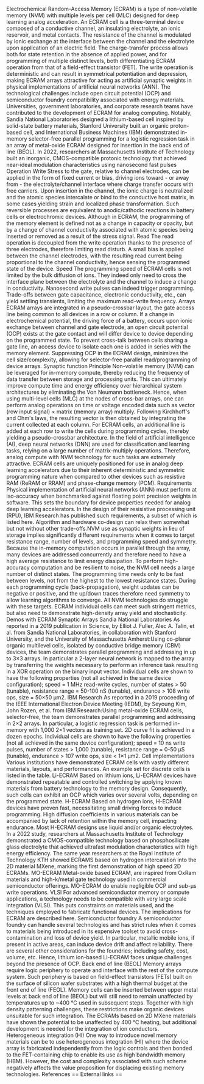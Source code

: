 Electrochemical Random-Access Memory (ECRAM) is a type of non-volatile
memory (NVM) with multiple levels per cell (MLC) designed for deep
learning analog acceleration. An ECRAM cell is a three-terminal device
composed of a conductive channel, an insulating electrolyte, an ionic
reservoir, and metal contacts. The resistance of the channel is
modulated by ionic exchange at the interface between the channel and the
electrolyte upon application of an electric field. The charge-transfer
process allows both for state retention in the absence of applied power,
and for programming of multiple distinct levels, both differentiating
ECRAM operation from that of a field-effect transistor (FET). The write
operation is deterministic and can result in symmetrical potentiation
and depression, making ECRAM arrays attractive for acting as artificial
synaptic weights in physical implementations of artificial neural
networks (ANN). The technological challenges include open circuit
potential (OCP) and semiconductor foundry compatibility associated with
energy materials. Universities, government laboratories, and corporate
research teams have contributed to the development of ECRAM for analog
computing. Notably, Sandia National Laboratories designed a
lithium-based cell inspired by solid-state battery materials, Stanford
University built an organic proton-based cell, and International
Business Machines (IBM) demonstrated in-memory selector-free parallel
programming for a logistic regression task in an array of metal-oxide
ECRAM designed for insertion in the back end of line (BEOL). In 2022,
researchers at Massachusetts Institute of Technology built an inorganic,
CMOS-compatible protonic technology that achieved near-ideal modulation
characteristics using nanosecond fast pulses Operation Write Stress to
the gate, relative to channel electrodes, can be applied in the form of
fixed current or bias, driving ions toward - or away from - the
electrolyte/channel interface where charge transfer occurs with free
carriers. Upon insertion in the channel, the ionic charge is neutralized
and the atomic species intercalate or bind to the conductive host
matrix, in some cases yielding strain and localized phase
transformation. Such reversible processes are equivalent to
anodic/cathodic reactions in battery cells or electrochromic devices.
Although in ECRAM, the programming of the memory element is defined not
as a change in capacity or opacity, but by a change of channel
conductivity associated with atomic species being inserted or removed as
a result of the stress signal. Read The read operation is decoupled from
the write operation thanks to the presence of three electrodes,
therefore limiting read disturb. A small bias is applied between the
channel electrodes, with the resulting read current being proportional
to the channel conductivity, hence sensing the programmed state of the
device. Speed The programming speed of ECRAM cells is not limited by the
bulk diffusion of ions. They indeed only need to cross the interface
plane between the electrolyte and the channel to induce a change in
conductivity. Nanosecond write pulses can indeed trigger programming.
Trade-offs between gate capacitance, electronic conductivity, etc., can
yield settling transients, limiting the maximum read-write frequency.
Arrays ECRAM arrays are integrated in a pseudo-crossbar layout, the gate
access line being common to all devices in a row or column. If a change
in electrochemical potential, the driving force of a battery, occurs
upon ionic exchange between channel and gate electrode, an open circuit
potential (OCP) exists at the gate contact and will differ device to
device depending on the programmed state. To prevent cross-talk between
cells sharing a gate line, an access device to isolate each one is added
in series with the memory element. Suppressing OCP in the ECRAM design,
minimizes the cell size/complexity, allowing for selector-free parallel
read/programming of device arrays. Synaptic function Principle
Non-volatile memory (NVM) can be leveraged for in-memory compute,
thereby reducing the frequency of data transfer between storage and
processing units. This can ultimately improve compute time and energy
efficiency over hierarchical system architectures by eliminating the Von
Neumann bottleneck. Hence, when using multi-level cells (MLC) at the
nodes of cross-bar arrays, one can perform analog operations on time or
voltage encoded data such as vector (row input signal) × matrix (memory
array) multiply. Following Kirchhoff\'s and Ohm\'s laws, the resulting
vector is then obtained by integrating the current collected at each
column. For ECRAM cells, an additional line is added at each row to
write the cells during programming cycles, thereby yielding a
pseudo-crossbar architecture. In the field of artificial intelligence
(AI), deep neural networks (DNN) are used for classification and
learning tasks, relying on a large number of matrix-multiply operations.
Therefore, analog compute with NVM technology for such tasks are
extremely attractive. ECRAM cells are uniquely positioned for use in
analog deep learning accelerators due to their inherent deterministic
and symmetric programming nature when compared to other devices such as
resistive RAM (ReRAM or RRAM) and phase-change memory (PCM).
Requirements Physical implementation of artificial neural networks (ANN)
must perform at iso-accuracy when benchmarked against floating point
precision weights in software. This sets the boundary for device
properties needed for analog deep learning accelerators. In the design
of their resisistive processing unit (RPU), IBM Research has published
such requirements, a subset of which is listed here. Algorithm and
hardware co-design can relax them somewhat but not without other
trade-offs.NVM use as synaptic weights in lieu of storage implies
significantly different requirements when it comes to target resistance
range, number of levels, and programming speed and symmetry. Because the
in-memory computation occurs in parallel through the array, many devices
are addressed concurrently and therefore need to have a high average
resistance to limit energy dissipation. To perform high-accuracy
computation and be resilient to noise, the NVM cell needs a large number
of distinct states. The programming time needs only to be fast between
levels, not from the highest to the lowest resistance states. During
each programming cycle (back-propagation), weight updates can be
negative or positive, and the up/down traces therefore need symmetry to
allow learning algorithms to converge. All NVM technologies do struggle
with these targets. ECRAM individual cells can meet such stringent
metrics, but also need to demonstrate high-density array yield and
stochasticity. Demos with ECRAM Synaptic Arrays Sandia National
Laboratories As reported in a 2019 publication in Science, by Elliot J.
Fuller, Alec A. Talin, et al. from Sandia National Laboratories, in
collaboration with Stanford University, and the University of
Massachusetts Amherst:Using co-planar organic multilevel cells, isolated
by conductive bridge memory (CBM) devices, the team demonstrates
parallel programming and addressing in up to 3×3 arrays. In particular a
2-layer neural network is mapped to the array by transferring the
weights necessary to perform an inference task resulting in a XOR
operation on the binary input vector. Individual cells are shown to have
the following properties (not all achieved in the same device
configuration); speed = 1 MHz read-write cycles, number of states \> 50
(tunable), resistance range = 50-100 nS (tunable), endurance \> 108
write ops, size = 50×50 μm2. IBM Research As reported in a 2019
proceeding of the IEEE International Electron Device Meeting (IEDM), by
Seyoung Kim, John Rozen, et al. from IBM Research:Using metal-oxide
ECRAM cells, selector-free, the team demonstrates parallel programming
and addressing in 2×2 arrays. In particular, a logistic regression task
is performed in-memory with 1,000 2×1 vectors as training set. 2D curve
fit is achieved in a dozen epochs. Individual cells are shown to have
the following properties (not all achieved in the same device
configuration); speed = 10 ns write pulses, number of states \> 1,000
(tunable), resistance range = 0-50 μS (tunable), endurance \> 107 write
ops, size \< 1×1 μm2. Cell implementations Various institutions have
demonstrated ECRAM cells with vastly different materials, layouts, and
performances. An example set for discrete cells is listed in the table.
Li-ECRAM Based on lithium ions, Li-ECRAM devices have demonstrated
repeatable and controlled switching by applying known materials from
battery technology to the memory design. Consequently, such cells can
exhibit an OCP which varies over several volts, depending on the
programmed state. H-ECRAM Based on hydrogen ions, H-ECRAM devices have
proven fast, necessitating small driving forces to induce programming.
High diffusion coefficients in various materials can be accompanied by
lack of retention within the memory cell, impacting endurance. Most
H-ECRAM designs use liquid and/or organic electrolytes. In a 2022 study,
researchers at Massachusetts Institute of Technology demonstrated a
CMOS-compatible technology based on phosphosilicate glass electrolyte
that achieved ultrafast modulation characteristics with high energy
efficiency. The same year researchers at the Royal Institute of
Technology KTH showed ECRAMS based on hydrogen intercalation into the 2D
material MXene, marking the first demonstration of high speed 2D ECRAMs.
MO-ECRAM Metal-oxide based ECRAM, are inspired from OxRam materials and
high-k/metal gate technology used in commercial semiconductor offerings.
MO-ECRAM do enable negligible OCP and sub-μs write operations. VLSI For
advanced semiconductor memory or compute applications, a technology
needs to be compatible with very large scale integration (VLSI). This
puts constraints on materials used, and the techniques employed to
fabricate functional devices. The implications for ECRAM are described
here. Semiconductor foundry A semiconductor foundry can handle several
technologies and has strict rules when it comes to materials being
introduced in its expensive toolset to avoid cross-contamination and
loss of device yield. In particular, metallic mobile ions, if present in
active areas, can induce device drift and affect reliability. There are
several other considerations for the foundries; including safety, cost,
volume, etc. Hence, lithium ion-based Li-ECRAM faces unique challenges
beyond the presence of OCP. Back end of line (BEOL) Memory arrays
require logic periphery to operate and interface with the rest of the
compute system. Such periphery is based on field-effect transistors
(FETs) built on the surface of silicon wafer substrates with a high
thermal budget at the front end of line (FEOL). Memory cells can be
inserted between upper metal levels at back end of line (BEOL) but will
still need to remain unaffected by temperatures up to \~400 °C used in
subsequent steps. Together with high density patterning challenges,
these restrictions make organic devices unsuitable for such integration.
The ECRAMs based on 2D MXene materials have shown the potential to be
unaffected by 400 °C heating, but additional development is needed for
the integration of ion conductors. Heterogeneous integration (HI) One
way to introduce novel memory materials can be to use heterogeneous
integration (HI) where the device array is fabricated independently from
the logic controls and then bonded to the FET-containing chip to enable
its use as high bandwidth memory (HBM). However, the cost and complexity
associated with such scheme negatively affects the value proposition for
displacing existing memory technologies. References == External links ==
